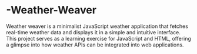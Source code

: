 # -Weather-Weaver
Weather weaver is a minimalist JavaScript weather application that fetches real-time weather data and displays it in a simple and intuitive interface. This project serves as a learning exercise for JavaScript and HTML, offering a glimpse into how weather APIs can be integrated into web applications.
